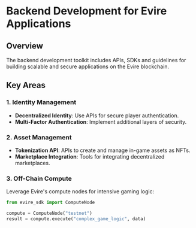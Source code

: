 
# Backend Development for Evire Applications

## Overview
The backend development toolkit includes APIs, SDKs and guidelines for building scalable and secure applications on the Evire blockchain.

## Key Areas
### 1. Identity Management
- **Decentralized Identity**: Use APIs for secure player authentication.
- **Multi-Factor Authentication**: Implement additional layers of security.

### 2. Asset Management
- **Tokenization API**: APIs to create and manage in-game assets as NFTs.
- **Marketplace Integration**: Tools for integrating decentralized marketplaces.

### 3. Off-Chain Compute
Leverage Evire's compute nodes for intensive gaming logic:
```python
from evire_sdk import ComputeNode

compute = ComputeNode("testnet")
result = compute.execute("complex_game_logic", data)
```
    